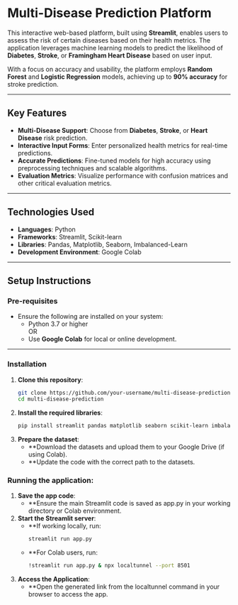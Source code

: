 
# Multi-Disease Prediction Platform

This interactive web-based platform, built using **Streamlit**, enables users to assess the risk of certain diseases based on their health metrics. The application leverages machine learning models to predict the likelihood of **Diabetes**, **Stroke**, or **Framingham Heart Disease** based on user input. 

With a focus on accuracy and usability, the platform employs **Random Forest** and **Logistic Regression** models, achieving up to **90% accuracy** for stroke prediction.

---

## Key Features
- **Multi-Disease Support**: Choose from **Diabetes**, **Stroke**, or **Heart Disease** risk prediction.
- **Interactive Input Forms**: Enter personalized health metrics for real-time predictions.
- **Accurate Predictions**: Fine-tuned models for high accuracy using preprocessing techniques and scalable algorithms.
- **Evaluation Metrics**: Visualize performance with confusion matrices and other critical evaluation metrics.

---

## Technologies Used
- **Languages**: Python
- **Frameworks**: Streamlit, Scikit-learn
- **Libraries**: Pandas, Matplotlib, Seaborn, Imbalanced-Learn
- **Development Environment**: Google Colab

---

## Setup Instructions

### **Pre-requisites**
- Ensure the following are installed on your system:
  - Python 3.7 or higher  
  OR  
  - Use **Google Colab** for local or online development.

---

### **Installation**
1. **Clone this repository**:
   ```bash
   git clone https://github.com/your-username/multi-disease-prediction.git
   cd multi-disease-prediction
2. **Install the required libraries**:
   ```bash
   pip install streamlit pandas matplotlib seaborn scikit-learn imbalanced-learn
3. **Prepare the dataset**:
   - **Download the datasets and upload them to your Google Drive (if using Colab).
   - **Update the code with the correct path to the datasets.
### **Running the application**:
1. **Save the app code**:
   - **Ensure the main Streamlit code is saved as app.py in your working directory or Colab environment.
2. **Start the Streamlit server**:
   - **If working locally, run:
     ```bash
     streamlit run app.py
   - **For Colab users, run:
     ```bash
     !streamlit run app.py & npx localtunnel --port 8501
3. **Access the Application**:
   - **Open the generated link from the localtunnel command in your browser to access the app.

